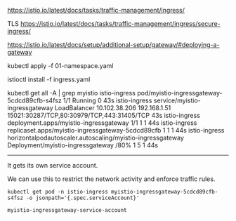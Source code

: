 https://istio.io/latest/docs/tasks/traffic-management/ingress/


TLS
https://istio.io/latest/docs/tasks/traffic-management/ingress/secure-ingress/




https://istio.io/latest/docs/setup/additional-setup/gateway/#deploying-a-gateway


kubectl apply -f 01-namespace.yaml

istioctl install -f ingress.yaml


kubectl get all -A | grep myistio
istio-ingress    pod/myistio-ingressgateway-5cdcd89cfb-s4fsz       1/1     Running   0              43s
istio-ingress   service/myistio-ingressgateway   LoadBalancer   10.102.38.206    192.168.1.51   15021:30287/TCP,80:30979/TCP,443:31405/TCP   43s
istio-ingress    deployment.apps/myistio-ingressgateway    1/1     1            1           44s
istio-ingress    replicaset.apps/myistio-ingressgateway-5cdcd89cfb   1         1         1       44s
istio-ingress   horizontalpodautoscaler.autoscaling/myistio-ingressgateway   Deployment/myistio-ingressgateway   <unknown>/80%   1         5         1          44s


---

It gets its own service account.

We can use this to restrict the network activity and enforce traffic rules.

```shell
kubectl get pod -n istio-ingress myistio-ingressgateway-5cdcd89cfb-s4fsz -o jsonpath='{.spec.serviceAccount}' 
```
```text
myistio-ingressgateway-service-account
```
